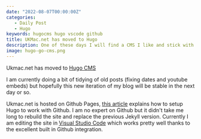 ```yaml
---
date: "2022-08-07T00:00:00Z"
categories:
   - Daily Post
   - Hugo
keywords: hugocms hugo vscode github
title: UKMac.net has moved to Hugo
description: One of these days I will find a CMS I like and stick with it :)
image: hugo-go-cms.png
---
```

Ukmac.net has moved to [Hugo CMS](https://gohugo.io)

I am currently doing a bit of tidying of old posts (fixing dates and youtube embeds) but hopefully this new iteration of my blog will be stable in the next day or so.

Ukmac.net is hosted on Github Pages, [this article](https://gohugo.io/hosting-and-deployment/hosting-on-github/#deployment-of-project-pages-from-your-gh-pages-branch) explains how to setup Hugo to work with Github. I am no expert on Github but it didn't take me long to rebuild the site and replace the previous Jekyll version. Currently I am editing the site in [Visual Studio Code](https://code.visualstudio.com/) which works pretty well thanks to the excellent built in Github integration.